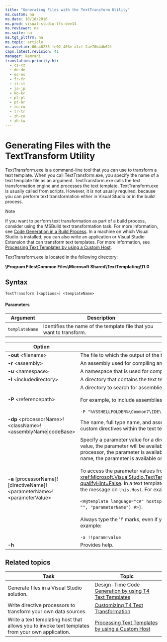 ```yaml
---
title: "Generating Files with the TextTransform Utility"
ms.custom: na
ms.date: 10/10/2016
ms.prod: visual-studio-tfs-dev14
ms.reviewer: na
ms.suite: na
ms.tgt_pltfrm: na
ms.topic: article
ms.assetid: 06a48235-fe02-403e-a1cf-2ae70b4db62f
caps.latest.revision: 41
manager: kamrani
translation.priority.ht: 
  - cs-cz
  - de-de
  - es-es
  - fr-fr
  - it-it
  - ja-jp
  - ko-kr
  - pl-pl
  - pt-br
  - ru-ru
  - tr-tr
  - zh-cn
  - zh-tw
---
```

# Generating Files with the TextTransform Utility
TextTransform.exe is a command-line tool that you can use to transform a text template. When you call TextTransform.exe, you specify the name of a text template file as an argument. TextTransform.exe calls the text transformation engine and processes the text template. TextTransform.exe is usually called from scripts. However, it is not usually required, because you can perform text transformation either in Visual Studio or in the build process.  
  
> [!NOTE]
>  If you want to perform text transformation as part of a build process, consider using the MSBuild text transformation task. For more information, see [Code Generation in a Build Process](../VS_IDE/Code-Generation-in-a-Build-Process.md). In a machine on which Visual Studio is installed, you can also write an application or Visual Studio Extension that can transform text templates. For more information, see [Processing Text Templates by using a Custom Host](../VS_IDE/Processing-Text-Templates-by-using-a-Custom-Host.md).  
  
 TextTransform.exe is located in the following directory:  
  
 **\Program Files\Common Files\Microsoft Shared\TextTemplating\11.0**  
  
## Syntax  
  
```  
TextTransform [<options>] <templateName>  
```  
  
#### Parameters  
  
|**Argument**|**Description**|  
|------------------|---------------------|  
|`templateName`|Identifies the name of the template file that you want to transform.|  
  
|**Option**|**Description**|  
|----------------|---------------------|  
|**-out** <filename\>|The file to which the output of the transform is written.|  
|**-r** <assembly\>|An assembly used for compiling and running the text template.|  
|**-u** <namespace\>|A namespace that is used for compiling the template.|  
|**-I** <includedirectory\>|A directory that contains the text templates included in the specified text template.|  
|**-P** <referencepath\>|A directory to search for assemblies specified within the text template or for using the **-r** option.<br /><br /> For example, to include assemblies used for the Visual Studio API, use<br /><br /> `-P "%VSSHELLFOLDER%\Common7\IDE\PublicAssemblies"`|  
|**-dp** <processorName\>!<className\>!<assemblyName&#124;codeBase>|The name, full type name, and assembly of a directive processor that can be used to process custom directives within the text template.|  
|**-a** [processorName]![directiveName]!<parameterName\>!<parameterValue\>|Specify a parameter value for a directive processor. If you specify just the parameter name and value, the parameter will be available to all directive processors. If you specify a directive processor, the parameter is available only to the specified processor. If you specify a directive name, the parameter is available only when the specified directive is being processed.<br /><br /> To access the parameter values from a directive processor or text template, use <xref:Microsoft.VisualStudio.TextTemplating.ITextTemplatingEngineHost.ResolveParameterValue?qualifyHint=False>. In a text template, include `hostspecific` in the template directive and invoke the message on `this.Host`. For example:<br /><br /> `<#@template language="c#" hostspecific="true"#> [<#= this.Host.ResolveParameterValue("", "", "parameterName") #>]`.<br /><br /> Always type the '!' marks, even if you omit the optional processor and directive names. For example:<br /><br /> `-a !!param!value`|  
|**-h**|Provides help.|  
  
## Related topics  
  
|Task|Topic|  
|----------|-----------|  
|Generate files in a Visual Studio solution.|[Design-Time Code Generation by using T4 Text Templates](../VS_IDE/Design-Time-Code-Generation-by-using-T4-Text-Templates.md)|  
|Write directive processors to transform your own data sources.|[Customizing T4 Text Transformation](../VS_IDE/Customizing-T4-Text-Transformation.md)|  
|Write a text templating host that allows you to invoke text templates from your own application.|[Processing Text Templates by using a Custom Host](../VS_IDE/Processing-Text-Templates-by-using-a-Custom-Host.md)|